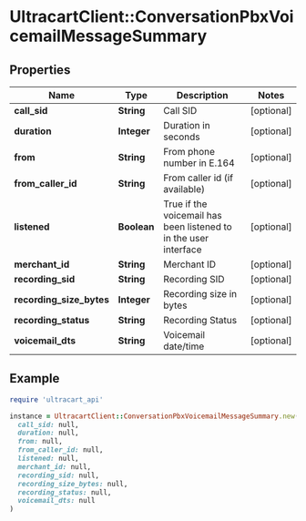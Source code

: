 # UltracartClient::ConversationPbxVoicemailMessageSummary

## Properties

| Name | Type | Description | Notes |
| ---- | ---- | ----------- | ----- |
| **call_sid** | **String** | Call SID | [optional] |
| **duration** | **Integer** | Duration in seconds | [optional] |
| **from** | **String** | From phone number in E.164 | [optional] |
| **from_caller_id** | **String** | From caller id (if available) | [optional] |
| **listened** | **Boolean** | True if the voicemail has been listened to in the user interface | [optional] |
| **merchant_id** | **String** | Merchant ID | [optional] |
| **recording_sid** | **String** | Recording SID | [optional] |
| **recording_size_bytes** | **Integer** | Recording size in bytes | [optional] |
| **recording_status** | **String** | Recording Status | [optional] |
| **voicemail_dts** | **String** | Voicemail date/time | [optional] |

## Example

```ruby
require 'ultracart_api'

instance = UltracartClient::ConversationPbxVoicemailMessageSummary.new(
  call_sid: null,
  duration: null,
  from: null,
  from_caller_id: null,
  listened: null,
  merchant_id: null,
  recording_sid: null,
  recording_size_bytes: null,
  recording_status: null,
  voicemail_dts: null
)
```

